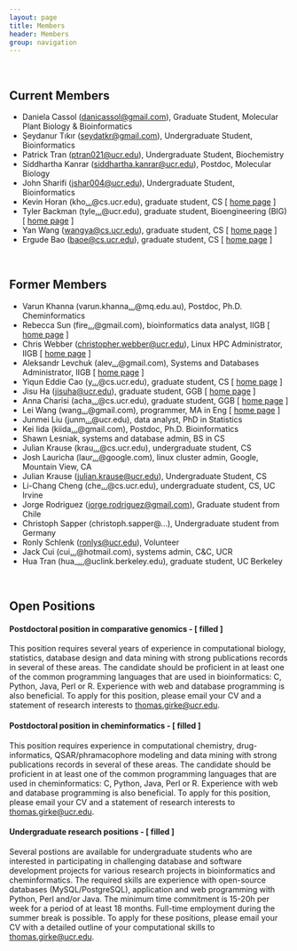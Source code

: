 ```yaml
---
layout: page
title: Members
header: Members
group: navigation
---
```

<br/>

## Current Members  

* Daniela Cassol (danicassol@gmail.com), Graduate Student, Molecular Plant Biology & Bioinformatics 
* Şeydanur Tıkır (seydatkr@gmail.com), Undergraduate Student, Bioinformatics
* Patrick Tran (ptran021@ucr.edu), Undergraduate Student, Biochemistry
* Siddhartha Kanrar (siddhartha.kanrar@ucr.edu), Postdoc, Molecular Biology
* John Sharifi (jshar004@ucr.edu), Undergraduate Student, Bioinformatics
* Kevin Horan (kho[...](http://mailhide.recaptcha.net/d?k=01NMmh2jOwMH4nSa8V6_9vvA==&c=P_Y99wsBa41A99fbtFMP60hx2fUmjxg8LsbbAcE3jlY= "Reveal this e-mail address")@cs.ucr.edu), graduate student, CS [ [home page](https://sites.google.com/a/bioinformatics.ucr.edu/girkelab/members/kevin-horan) ]  
* Tyler Backman (tyle[...](http://mailhide.recaptcha.net/d?k=01BB1WnQ7mvNNaTwuES7IxVQ==&c=rg0V9YY1TqgmFb4iDNawStgNjfumR2WnXaEvuJVORDY= "Reveal this e-mail address")@ucr.edu), graduate student, Bioengineering (BIG) [ [home page](http://girke.bioinformatics.ucr.edu/members/tyler-backman) ]  
* Yan Wang (wangya@cs.ucr.edu), graduate student, CS [ [home page](https://sites.google.com/a/bioinformatics.ucr.edu/girkelab/members/yan-wang) ]  
* Ergude Bao (baoe@cs.ucr.edu), graduate student, CS [ [home page](https://sites.google.com/a/bioinformatics.ucr.edu/girkelab/members/ergude-bao) ]

<br/>

## Former Members

* Varun Khanna (varun.khanna[...](http://google.com)@mq.edu.au), Postdoc, Ph.D. Cheminformatics
* Rebecca Sun (fire[...](http://mailhide.recaptcha.net/d?k=01NMmh2jOwMH4nSa8V6_9vvA==&c=wlXDMk1tqLvkVzzKAw8k42RYdsucQGtBX3_mBwJrEBQ= "Reveal this e-mail address")@gmail.com), bioinformatics data analyst, IIGB [ [home page](http://facility.bioinformatics.ucr.edu/people/rebecca-sun) ]  
* Chris Webber (christopher.webber@ucr.edu), Linux HPC Administrator, IIGB [ [home page](http://facility.bioinformatics.ucr.edu/people/chris-webber) ]
* Aleksandr Levchuk (alev[...](http://mailhide.recaptcha.net/d?k=01WtHu7ql6fBHYc-DYZBkHYw==&c=aDVvWB_tsaevNd7EGHpPOc6jRXdV_JikURtYCAkebho= "Reveal this e-mail address")@gmail.com), Systems and Databases Administrator, IIGB [ [home page](http://facility.bioinformatics.ucr.edu/people/aleksandr-levchuk) ]
* Yiqun Eddie Cao (y[...](http://mailhide.recaptcha.net/d?k=01NMmh2jOwMH4nSa8V6_9vvA==&c=n0mdfhOhIv-u8XYTeVvvDw== "Reveal this e-mail address")@cs.ucr.edu), graduate student, CS [ [home page](https://sites.google.com/a/bioinformatics.ucr.edu/girkelab/members/edie-cao) ]  
* Jisu Ha (jisuha@ucr.edu), graduate student, GGB [ [home page](https://sites.google.com/a/bioinformatics.ucr.edu/girkelab/members/jisu-ha) ]
* Anna Charisi (acha[...](http://mailhide.recaptcha.net/d?k=01NMmh2jOwMH4nSa8V6_9vvA==&c=4pvyEvOuAXVrtrkRnhgKS1LU9FuHh9M3TO6MX22fahs= "Reveal this e-mail address")@cs.ucr.edu), graduate student, GGB [ [home page](https://sites.google.com/a/bioinformatics.ucr.edu/girkelab/members/anna-charisi) ]  
* Lei Wang (wang[...](http://mailhide.recaptcha.net/d?k=01NMmh2jOwMH4nSa8V6_9vvA==&c=omUogdyawAQvOxUzqtLyyXMWOqbJeaqK3YJS8p81D-M= "Reveal this e-mail address")@gmail.com), programmer, MA in Eng [ [home page](https://sites.google.com/a/bioinformatics.ucr.edu/girkelab/members/lei-wang) ]  
* Junmei Liu (junm[...](http://mailhide.recaptcha.net/d?k=01NMmh2jOwMH4nSa8V6_9vvA==&c=NUTT5ER4sjsq1_yX8aJLfEL6Gq2NcYHpnqDgiFE5nbQ= "Reveal this e-mail address")@ucr.edu), data analyst, PhD in Statistics
* Kei Iida (kiida[...](http://google.com)@gmail.com), Postdoc, Ph.D. Bioinformatics
* Shawn Lesniak, systems and database admin, BS in CS
* Julian Krause (krau[...](http://mailhide.recaptcha.net/d?k=01NMmh2jOwMH4nSa8V6_9vvA==&c=0hFiTDygwKmiOmDyIy-5SlQvVrX1Iu53BiaEIv0RhMg= "Reveal this e-mail address")@cs.ucr.edu), undergraduate student, CS
* Josh Lauricha (laur[...](http://mailhide.recaptcha.net/d?k=01NMmh2jOwMH4nSa8V6_9vvA==&c=PkrCJ8Yl2hO3ASHFTGO93gwZY_mskhsMhGDethXTsn4= "Reveal this e-mail address")@google.com), linux cluster admin, Google, Mountain View, CA
* Julian Krause (julian.krause@ucr.edu), Undergraduate Student, CS
* Li-Chang Cheng (che[...](http://mailhide.recaptcha.net/d?k=01NMmh2jOwMH4nSa8V6_9vvA==&c=-2Sg9hQeVb3ne6gtjLejnU4DCPdq18ZffjWA1cKMXxk= "Reveal this e-mail address")@cs.ucr.edu), undergraduate student, CS, UC Irvine
* Jorge Rodriguez (jorge.rodriguez@gmail.com), Graduate student from Chile
* Christoph Sapper (christoph.sapper@...), Undergraduate student from Germany
* Ronly Schlenk (ronlys@ucr.edu), Volunteer
* Jack Cui (cui[...](http://mailhide.recaptcha.net/d?k=01NMmh2jOwMH4nSa8V6_9vvA==&c=qWiY06L5W242s04jUOZZdW6Hc9v877t9RuZkM45YQFk= "Reveal this e-mail address")@hotmail.com), systems admin, C&C, UCR
* Hua Tran (hua_[...](http://mailhide.recaptcha.net/d?k=01NMmh2jOwMH4nSa8V6_9vvA==&c=I1J4Moyv8f-REjvMa7ISU74gC7ELCMStN1qX2AdZEY0= "Reveal this e-mail address")@uclink.berkeley.edu), graduate student, UC Berkeley

<br/>

## Open Positions

#### Postdoctoral position in comparative genomics - [ filled ]

This position requires several years of experience in computational biology,
statistics, database design and data mining with strong publications records in
several of these areas. The candidate should be proficient in at least one of
the common programming languages that are used in bioinformatics: C, Python,
Java, Perl or R. Experience with web and database programming is also
beneficial. To apply for this position, please email your CV and a statement of
research interests to thomas.girke@ucr.edu.  

#### Postdoctoral position in cheminformatics - [ filled ]

This position requires experience in computational chemistry, drug-informatics,
QSAR/phramacophore modeling and data mining with strong publications records in
several of these areas. The candidate should be proficient in at least one of
the common programming languages that are used in cheminformatics: C, Python,
Java, Perl or R. Experience with web and database programming is also
beneficial. To apply for this position, please email your CV and a statement of
research interests to thomas.girke@ucr.edu.  

#### Undergraduate research positions - [ filled ] 

Several postions are available for undergraduate students who are interested in
participating in challenging database and software development projects for
various research projects in bioinformatics and cheminformatics. The required
skills are experience with open-source databases (MySQL/PostgreSQL),
application and web programming with Python, Perl and/or Java. The minimum time
commitment is 15-20h per week for a period of at least 18 months. Full-time
employment during the summer break is possible. To apply for these positions,
please email your CV with a detailed outline of your computational skills to
thomas.girke@ucr.edu.  


